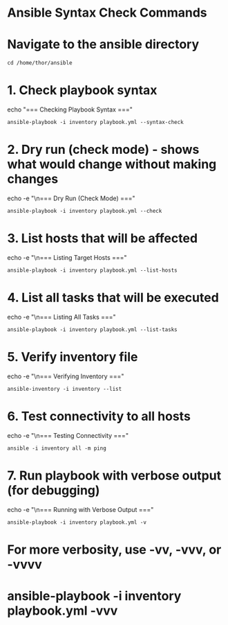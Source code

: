 # Ansible Syntax Check Commands

# Navigate to the ansible directory
```
cd /home/thor/ansible
```
# 1. Check playbook syntax
echo "=== Checking Playbook Syntax ==="
```
ansible-playbook -i inventory playbook.yml --syntax-check
```
# 2. Dry run (check mode) - shows what would change without making changes
echo -e "\n=== Dry Run (Check Mode) ==="
```
ansible-playbook -i inventory playbook.yml --check
```
# 3. List hosts that will be affected
echo -e "\n=== Listing Target Hosts ==="
```
ansible-playbook -i inventory playbook.yml --list-hosts
```
# 4. List all tasks that will be executed
echo -e "\n=== Listing All Tasks ==="
```
ansible-playbook -i inventory playbook.yml --list-tasks
```
# 5. Verify inventory file
echo -e "\n=== Verifying Inventory ==="
```
ansible-inventory -i inventory --list
```
# 6. Test connectivity to all hosts
echo -e "\n=== Testing Connectivity ==="
```
ansible -i inventory all -m ping
```
# 7. Run playbook with verbose output (for debugging)
echo -e "\n=== Running with Verbose Output ==="
```
ansible-playbook -i inventory playbook.yml -v
```

# For more verbosity, use -vv, -vvv, or -vvvv
# ansible-playbook -i inventory playbook.yml -vvv
